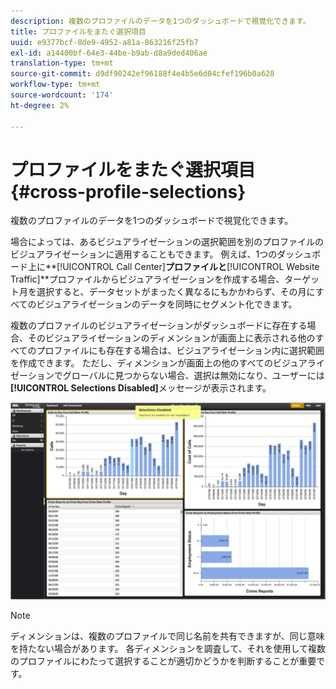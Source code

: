 ```yaml
---
description: 複数のプロファイルのデータを1つのダッシュボードで視覚化できます。
title: プロファイルをまたぐ選択項目
uuid: e9377bcf-8de9-4952-a81a-863216f25fb7
exl-id: a14400bf-64e3-44be-b9ab-d8a9ded406ae
translation-type: tm+mt
source-git-commit: d9df90242ef96188f4e4b5e6d04cfef196b0a628
workflow-type: tm+mt
source-wordcount: '174'
ht-degree: 2%

---
```


# プロファイルをまたぐ選択項目{#cross-profile-selections}

複数のプロファイルのデータを1つのダッシュボードで視覚化できます。

場合によっては、あるビジュアライゼーションの選択範囲を別のプロファイルのビジュアライゼーションに適用することもできます。 例えば、1つのダッシュボード上に**[!UICONTROL Call Center]**プロファイルと&#x200B;**[!UICONTROL Website Traffic]**&#x200B;プロファイルからビジュアライゼーションを作成する場合、ターゲット月を選択すると、データセットがまったく異なるにもかかわらず、その月にすべてのビジュアライゼーションのデータを同時にセグメント化できます。

複数のプロファイルのビジュアライゼーションがダッシュボードに存在する場合、そのビジュアライゼーションのディメンションが画面上に表示される他のすべてのプロファイルにも存在する場合は、ビジュアライゼーション内に選択範囲を作成できます。 ただし、ディメンションが画面上の他のすべてのビジュアライゼーションでグローバルに見つからない場合、選択は無効になり、ユーザーには&#x200B;**[!UICONTROL Selections Disabled]**&#x200B;メッセージが表示されます。

![](assets/selection_disabled.png)

>[!NOTE]
>
>ディメンションは、複数のプロファイルで同じ名前を共有できますが、同じ意味を持たない場合があります。 各ディメンションを調査して、それを使用して複数のプロファイルにわたって選択することが適切かどうかを判断することが重要です。
